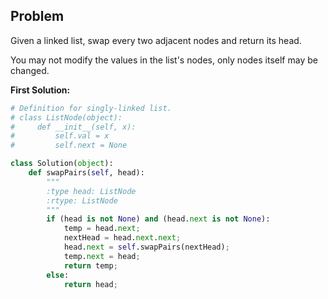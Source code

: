 ## Problem

Given a linked list, swap every two adjacent nodes and return its head.

You may not modify the values in the list's nodes, only nodes itself may be changed.

**First Solution:**
```python
# Definition for singly-linked list.
# class ListNode(object):
#     def __init__(self, x):
#         self.val = x
#         self.next = None

class Solution(object):
    def swapPairs(self, head):
        """
        :type head: ListNode
        :rtype: ListNode
        """
        if (head is not None) and (head.next is not None):
            temp = head.next;
            nextHead = head.next.next;
            head.next = self.swapPairs(nextHead);
            temp.next = head;
            return temp;
        else:
            return head;
```